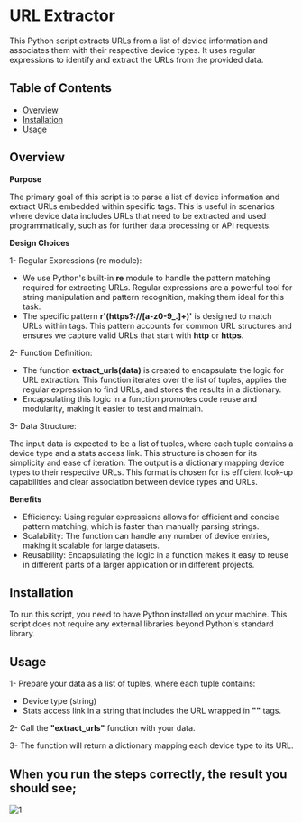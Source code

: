# URL Extractor

This Python script extracts URLs from a list of device information and associates them with their respective device types. It uses regular expressions to identify and extract the URLs from the provided data.

## Table of Contents
- [Overview](#overview)
- [Installation](#installation)
- [Usage](#usage)

## Overview
**Purpose**

The primary goal of this script is to parse a list of device information and extract URLs embedded within specific tags. This is useful in scenarios where device data includes URLs that need to be extracted and used programmatically, such as for further data processing or API requests.

**Design Choices**

1- Regular Expressions (re module):

- We use Python's built-in **re** module to handle the pattern matching required for extracting URLs. Regular expressions are a powerful tool for string manipulation and pattern recognition, making them ideal for this task.
- The specific pattern **r'<url>(https?://[a-z0-9_.]+)</url>'** is designed to match URLs within **<url>** tags. This pattern accounts for common URL structures and ensures we capture valid URLs that start with **http** or **https**.

2- Function Definition:

- The function **extract_urls(data)** is created to encapsulate the logic for URL extraction. This function iterates over the list of tuples, applies the regular expression to find URLs, and stores the results in a dictionary.
- Encapsulating this logic in a function promotes code reuse and modularity, making it easier to test and maintain.

3- Data Structure:

The input data is expected to be a list of tuples, where each tuple contains a device type and a stats access link. This structure is chosen for its simplicity and ease of iteration.
The output is a dictionary mapping device types to their respective URLs. This format is chosen for its efficient look-up capabilities and clear association between device types and URLs.

**Benefits**

- Efficiency: Using regular expressions allows for efficient and concise pattern matching, which is faster than manually parsing strings.
- Scalability: The function can handle any number of device entries, making it scalable for large datasets.
- Reusability: Encapsulating the logic in a function makes it easy to reuse in different parts of a larger application or in different projects.

## Installation
To run this script, you need to have Python installed on your machine. This script does not require any external libraries beyond Python's standard library.

## Usage
1- Prepare your data as a list of tuples, where each tuple contains:
- Device type (string)
- Stats access link in a string that includes the URL wrapped in **"<URL>"** tags.

2- Call the **"extract_urls"** function with your data.

3- The function will return a dictionary mapping each device type to its URL.

## When you run the steps correctly, the result you should see;

![1](https://github.com/enesoncu/URL-Extractor/assets/142101802/026e722e-3e3d-4e35-a96c-0ef5d19318ac)
